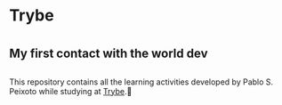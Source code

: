 # Trybe <h1>

## My first contact with the world dev <h2>

This repository contains all the learning activities developed by Pablo S. Peixoto while studying 
at [Trybe](https://www.betrybe.com).:rocket:
